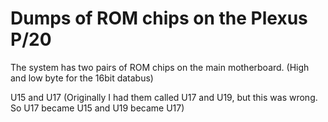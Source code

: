 # Dumps of ROM chips on the Plexus P/20

The system has two pairs of ROM chips on the main motherboard. (High and low byte for the 16bit databus)

U15 and U17 (Originally I had them called U17 and U19, but this was wrong. So U17 became U15 and U19 became U17)
